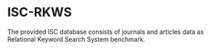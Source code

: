 # ISC-RKWS
The provided ISC database consists of journals and articles data as Relational Keyword Search System benchmark.
